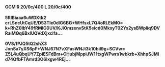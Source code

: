 #### GCM R 20/0c/400 L 20/0c/400
**5RlBiaaa6uWDXtk2**<br/>**crLSncUtCqUE/D53Tle0dlG6BG+WHfsxL7Q4oRLEkM0=**<br/>**k+RhZ0lbY49fRMIG0UV/KJiOmzenvStK5eicd0MkxyT02Ys2ysBWpliq9DVRaIMQq8BxIUQVdXjxcifa...**<br/><br/>
**0VS/fPJQ5tQ2shX3**<br/>**JonSa7yXS6pF+WNJ67N7vXFasWNJi3k10bil9g+SCVw=**<br/>**Z5L4uQbqUY7ZplESFdBm+CHubjMppiJW11txgWPwrs1wbkrb+XhhpSJMld74QfbFTAmrd3O6lxgw4REj...**